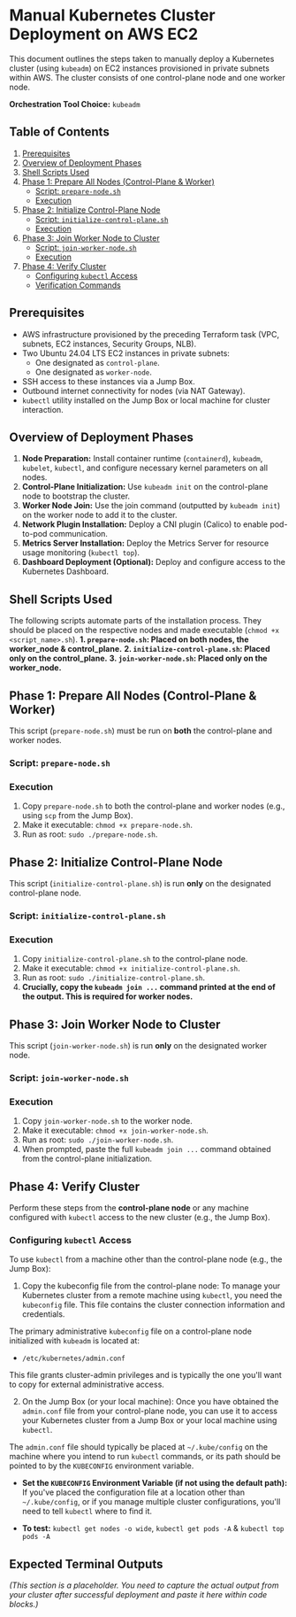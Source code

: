 # Manual Kubernetes Cluster Deployment on AWS EC2

This document outlines the steps taken to manually deploy a Kubernetes cluster (using `kubeadm`) on EC2 instances provisioned in private subnets within AWS. The cluster consists of one control-plane node and one worker node.

**Orchestration Tool Choice:** `kubeadm`

## Table of Contents

1.  [Prerequisites](#prerequisites)
2.  [Overview of Deployment Phases](#overview-of-deployment-phases)
3.  [Shell Scripts Used](#shell-scripts-used)
4.  [Phase 1: Prepare All Nodes (Control-Plane & Worker)](#phase-1-prepare-all-nodes-control-plane--worker)
    *   [Script: `prepare-node.sh`](#script-prepare-nodesh)
    *   [Execution](#execution-prepare)
5.  [Phase 2: Initialize Control-Plane Node](#phase-2-initialize-control-plane-node)
    *   [Script: `initialize-control-plane.sh`](#script-initialize-control-planesh)
    *   [Execution](#execution-control-plane)
6.  [Phase 3: Join Worker Node to Cluster](#phase-3-join-worker-node-to-cluster)
    *   [Script: `join-worker-node.sh`](#script-join-worker-nodesh)
    *   [Execution](#execution-worker)
7.  [Phase 4: Verify Cluster](#phase-4-verify-cluster)
    *   [Configuring `kubectl` Access](#configuring-kubectl-access)
    *   [Verification Commands](#verification-commands)

## Prerequisites

*   AWS infrastructure provisioned by the preceding Terraform task (VPC, subnets, EC2 instances, Security Groups, NLB).
*   Two Ubuntu 24.04 LTS EC2 instances in private subnets:
    *   One designated as `control-plane`.
    *   One designated as `worker-node`.
*   SSH access to these instances via a Jump Box.
*   Outbound internet connectivity for nodes (via NAT Gateway).
*   `kubectl` utility installed on the Jump Box or local machine for cluster interaction.

## Overview of Deployment Phases

1.  **Node Preparation:** Install container runtime (`containerd`), `kubeadm`, `kubelet`, `kubectl`, and configure necessary kernel parameters on all nodes.
2.  **Control-Plane Initialization:** Use `kubeadm init` on the control-plane node to bootstrap the cluster.
3.  **Worker Node Join:** Use the join command (outputted by `kubeadm init`) on the worker node to add it to the cluster.
4.  **Network Plugin Installation:** Deploy a CNI plugin (Calico) to enable pod-to-pod communication.
5.  **Metrics Server Installation:** Deploy the Metrics Server for resource usage monitoring (`kubectl top`).
6.  **Dashboard Deployment (Optional):** Deploy and configure access to the Kubernetes Dashboard.

## Shell Scripts Used

The following scripts automate parts of the installation process. They should be placed on the respective nodes and made executable (`chmod +x <script_name>.sh`).
**1. `prepare-node.sh`: Placed on both nodes, the worker_node & control_plane.**
**2. `initialize-control-plane.sh`: Placed only on the control_plane.**
**3. `join-worker-node.sh`: Placed only on the worker_node.**

## Phase 1: Prepare All Nodes (Control-Plane & Worker)

This script (`prepare-node.sh`) must be run on **both** the control-plane and worker nodes.

### Script: `prepare-node.sh`
<a name="execution-prepare"></a>
### Execution
1.  Copy `prepare-node.sh` to both the control-plane and worker nodes (e.g., using `scp` from the Jump Box).
2.  Make it executable: `chmod +x prepare-node.sh`.
3.  Run as root: `sudo ./prepare-node.sh`.

## Phase 2: Initialize Control-Plane Node

This script (`initialize-control-plane.sh`) is run **only** on the designated control-plane node.

### Script: `initialize-control-plane.sh`
<a name="execution-control-plane"></a>
### Execution
1.  Copy `initialize-control-plane.sh` to the control-plane node.
2.  Make it executable: `chmod +x initialize-control-plane.sh`.
3.  Run as root: `sudo ./initialize-control-plane.sh`.
4.  **Crucially, copy the `kubeadm join ...` command printed at the end of the output. This is required for worker nodes.**

## Phase 3: Join Worker Node to Cluster

This script (`join-worker-node.sh`) is run **only** on the designated worker node.

### Script: `join-worker-node.sh`
<a name="execution-worker"></a>
### Execution
1.  Copy `join-worker-node.sh` to the worker node.
2.  Make it executable: `chmod +x join-worker-node.sh`.
3.  Run as root: `sudo ./join-worker-node.sh`.
4.  When prompted, paste the full `kubeadm join ...` command obtained from the control-plane initialization.

## Phase 4: Verify Cluster

Perform these steps from the **control-plane node** or any machine configured with `kubectl` access to the new cluster (e.g., the Jump Box).

### Configuring `kubectl` Access
To use `kubectl` from a machine other than the control-plane node (e.g., the Jump Box):
1.  Copy the kubeconfig file from the control-plane node:
To manage your Kubernetes cluster from a remote machine using `kubectl`, you need the `kubeconfig` file. This file contains the cluster connection information and credentials.

The primary administrative `kubeconfig` file on a control-plane node initialized with `kubeadm` is located at:

*   `/etc/kubernetes/admin.conf`

This file grants cluster-admin privileges and is typically the one you'll want to copy for external administrative access.


2.  On the Jump Box (or your local machine):
Once you have obtained the `admin.conf` file from your control-plane node, you can use it to access your Kubernetes cluster from a Jump Box or your local machine using `kubectl`.

The `admin.conf` file should typically be placed at `~/.kube/config` on the machine where you intend to run `kubectl` commands, or its path should be pointed to by the `KUBECONFIG` environment variable.

- **Set the `KUBECONFIG` Environment Variable (if not using the default path):**
    If you've placed the configuration file at a location other than `~/.kube/config`, or if you manage multiple cluster configurations, you'll need to tell `kubectl` where to find it.

- **To test:**
    `kubectl get nodes -o wide`,
    `kubectl get pods -A` &
    `kubectl top pods -A`

## Expected Terminal Outputs

*(This section is a placeholder. You need to capture the actual output from your cluster after successful deployment and paste it here within code blocks.)*
